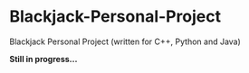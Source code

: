 # Blackjack-Personal-Project
Blackjack Personal Project (written for C++, Python and Java) 

**Still in progress...**
